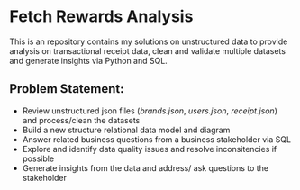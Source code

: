 # Fetch Rewards Analysis
This is an repository contains my solutions on unstructured data to provide analysis on transactional receipt data, clean and validate multiple datasets and generate insights via Python and SQL. 

## Problem Statement:
- Review unstructured json files (*brands.json*, *users.json*, *receipt.json*) and process/clean the datasets
- Build a new structure relational data model and diagram
- Answer related business questions from a business stakeholder via SQL
- Explore and identify data quality issues and resolve inconsitencies if possible 
- Generate insights from the data and address/ ask questions to the stakeholder
